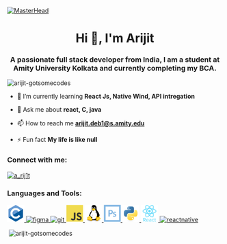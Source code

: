 
[![MasterHead](https://i.ibb.co/TbVn7LM/bannerk.jpg)](https://github.com/Arijit-gotsomecodes)
<h1 align="center">Hi 👋, I'm Arijit</h1>
<h3 align="center">A passionate full stack developer from India, I am a student at Amity University Kolkata and currently completing my BCA.</h3>

<p align="left"> <img src="https://komarev.com/ghpvc/?username=arijit-gotsomecodes&label=Profile%20views&color=0e75b6&style=flat" alt="arijit-gotsomecodes" /> </p>

- 🌱 I’m currently learning **React Js, Native Wind, API intregation**

- 💬 Ask me about **react, C, java**

- 📫 How to reach me **arijit.deb1@s.amity.edu**

- ⚡ Fun fact **My life is like null**

<h3 align="left">Connect with me:</h3>
<p align="left">
<a href="https://instagram.com/a_rij1t" target="blank"><img align="center" src="https://raw.githubusercontent.com/rahuldkjain/github-profile-readme-generator/master/src/images/icons/Social/instagram.svg" alt="a_rij1t" height="30" width="40" /></a>
</p>

<h3 align="left">Languages and Tools:</h3>
<p align="left"> <a href="https://www.cprogramming.com/" target="_blank" rel="noreferrer"> <img src="https://raw.githubusercontent.com/devicons/devicon/master/icons/c/c-original.svg" alt="c" width="40" height="40"/> </a> <a href="https://www.figma.com/" target="_blank" rel="noreferrer"> <img src="https://www.vectorlogo.zone/logos/figma/figma-icon.svg" alt="figma" width="40" height="40"/> </a> <a href="https://git-scm.com/" target="_blank" rel="noreferrer"> <img src="https://www.vectorlogo.zone/logos/git-scm/git-scm-icon.svg" alt="git" width="40" height="40"/> </a> <a href="https://developer.mozilla.org/en-US/docs/Web/JavaScript" target="_blank" rel="noreferrer"> <img src="https://raw.githubusercontent.com/devicons/devicon/master/icons/javascript/javascript-original.svg" alt="javascript" width="40" height="40"/> </a> <a href="https://www.linux.org/" target="_blank" rel="noreferrer"> <img src="https://raw.githubusercontent.com/devicons/devicon/master/icons/linux/linux-original.svg" alt="linux" width="40" height="40"/> </a> <a href="https://www.photoshop.com/en" target="_blank" rel="noreferrer"> <img src="https://raw.githubusercontent.com/devicons/devicon/master/icons/photoshop/photoshop-line.svg" alt="photoshop" width="40" height="40"/> </a> <a href="https://www.python.org" target="_blank" rel="noreferrer"> <img src="https://raw.githubusercontent.com/devicons/devicon/master/icons/python/python-original.svg" alt="python" width="40" height="40"/> </a> <a href="https://reactjs.org/" target="_blank" rel="noreferrer"> <img src="https://raw.githubusercontent.com/devicons/devicon/master/icons/react/react-original-wordmark.svg" alt="react" width="40" height="40"/> </a> <a href="https://reactnative.dev/" target="_blank" rel="noreferrer"> <img src="https://reactnative.dev/img/header_logo.svg" alt="reactnative" width="40" height="40"/> </a> </p>

<p>&nbsp;<img align="center" src="https://github-readme-stats.vercel.app/api?username=arijit-gotsomecodes&show_icons=true&locale=en" alt="arijit-gotsomecodes" /></p>
